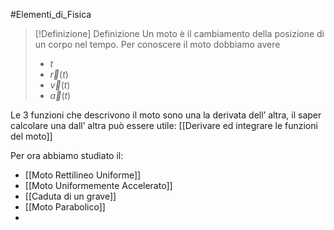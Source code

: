 #Elementi_di_Fisica 
>[!Definizione]  Definizione
>Un moto è il cambiamento della posizione di un corpo nel tempo.
>Per conoscere il moto dobbiamo avere
>- $t$
>- $\vec{r}(t)$
>- $\vec{v}(t)$
>- $\vec{a}(t)$

Le 3 funzioni che descrivono il moto sono una la derivata dell’ altra, il saper calcolare una dall’ altra può essere utile: [[Derivare ed integrare le funzioni del moto]]

Per ora abbiamo studiato il:
- [[Moto Rettilineo Uniforme]]
- [[Moto Uniformemente Accelerato]]
- [[Caduta di un grave]]
- [[Moto Parabolico]]
- 